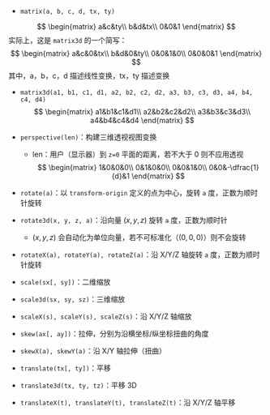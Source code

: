 - `matrix(a, b, c, d, tx, ty)`

$$
\begin{matrix}
a&c&ty\\
b&d&tx\\
0&0&1
\end{matrix}
$$
实际上，这是 `matrix3d` 的一个简写：
$$
\begin{matrix}
a&c&0&tx\\
b&d&0&ty\\
0&0&1&0\\
0&0&0&1
\end{matrix}
$$
其中，a，b，c，d 描述线性变换，tx，ty 描述变换

- `matrix3d(a1, b1, c1, d1, a2, b2, c2, d2, a3, b3, c3, d3, a4, b4, c4, d4)`
$$
\begin{matrix}
a1&b1&c1&d1\\
a2&b2&c2&d2\\
a3&b3&c3&d3\\
a4&b4&c4&d4
\end{matrix}
$$

- `perspective(len)`：构建三维透视视图变换
	- len：用户（显示器）到 `z=0` 平面的距离，若不大于 0 则不应用透视
$$
\begin{matrix}
1&0&0&0\\
0&1&0&0\\
0&0&1&0\\
0&0&-\dfrac{1}{d}&1
\end{matrix}
$$

- `rotate(a)`：以 `transform-origin` 定义的点为中心，旋转 `a` 度，正数为顺时针旋转
- `rotate3d(x, y, z, a)`：沿向量 $(x, y, z)$ 旋转 `a` 度，正数为顺时针
	- $(x, y, z)$ 会自动化为单位向量，若不可标准化（$(0, 0, 0)$）则不会旋转
- `rotateX(a), rotateY(a), rotateZ(a)`：沿 X/Y/Z 轴旋转 `a` 度，正数为顺时针旋转
- `scale(sx[, sy])`：二维缩放
- `scale3d(sx, sy, sz)`：三维缩放
- `scaleX(s), scaleY(s), scaleZ(s)`：沿 X/Y/Z 轴缩放
- `skew(ax[, ay])`：拉伸，分别为沿横坐标/纵坐标扭曲的角度
- `skewX(a), skewY(a)`：沿 X/Y 轴拉伸（扭曲）
- `translate(tx[, ty])`：平移
- `translate3d(tx, ty, tz)`：平移 3D
- `translateX(t), translateY(t), translateZ(t)`：沿 X/Y/Z 轴平移